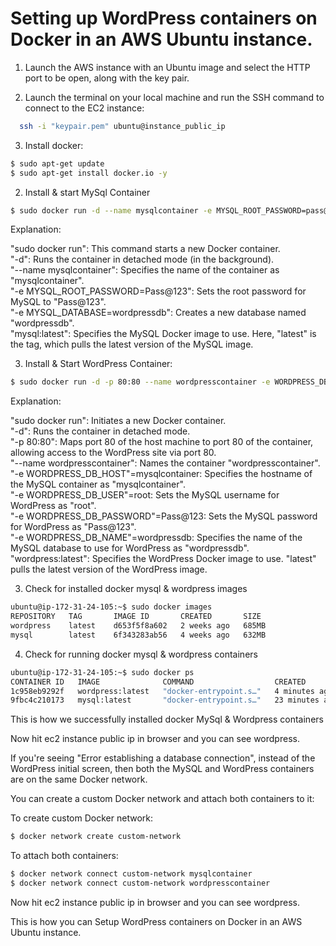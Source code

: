 # Setting up WordPress containers on Docker in an AWS Ubuntu instance.

1. Launch the AWS instance with an Ubuntu image and select the HTTP port to be open, along with the key pair.

2. Launch the terminal on your local machine and run the SSH command to connect to the EC2 instance:
```bash
  ssh -i "keypair.pem" ubuntu@instance_public_ip
```

3. Install docker: 
```bash
$ sudo apt-get update
$ sudo apt-get install docker.io -y
```
2. Install & start MySql Container
```bash
$ sudo docker run -d --name mysqlcontainer -e MYSQL_ROOT_PASSWORD=pass@123 -e MYSQL_DATABASE=wordpressdb mysql:latest
```
Explanation:

"sudo docker run": This command starts a new Docker container.  
"-d": Runs the container in detached mode (in the background).  
"--name mysqlcontainer": Specifies the name of the container as "mysqlcontainer".  
"-e MYSQL_ROOT_PASSWORD=Pass@123": Sets the root password for MySQL to "Pass@123".  
"-e MYSQL_DATABASE=wordpressdb": Creates a new database named "wordpressdb".  
"mysql:latest": Specifies the MySQL Docker image to use. Here, "latest" is the tag, which pulls the latest version of the MySQL image.

3. Install & Start WordPress Container:
```bash
$ sudo docker run -d -p 80:80 --name wordpresscontainer -e WORDPRESS_DB_HOST=mysqlcontainer -e WORDPRESS_DB_USER=root -e WORDPRESS_DB_PASSWORD=pass@123 -e WORDPRESS_DB_NAME=wordpressdb wordpress:latest
```
Explanation:

"sudo docker run": Initiates a new Docker container.  
"-d": Runs the container in detached mode.  
"-p 80:80": Maps port 80 of the host machine to port 80 of the container, allowing access to the WordPress site via port 80.  
"--name wordpresscontainer": Names the container "wordpresscontainer".  
"-e WORDPRESS_DB_HOST"=mysqlcontainer: Specifies the hostname of the MySQL container as "mysqlcontainer".  
"-e WORDPRESS_DB_USER"=root: Sets the MySQL username for WordPress as "root".  
"-e WORDPRESS_DB_PASSWORD"=Pass@123: Sets the MySQL password for WordPress as "Pass@123".  
"-e WORDPRESS_DB_NAME"=wordpressdb: Specifies the name of the MySQL database to use for WordPress as "wordpressdb".  
"wordpress:latest": Specifies the WordPress Docker image to use. "latest" pulls the latest version of the WordPress image.

3. Check for installed docker mysql & wordpress images
```bash
ubuntu@ip-172-31-24-105:~$ sudo docker images
REPOSITORY   TAG       IMAGE ID       CREATED       SIZE
wordpress    latest    d653f5f8a602   2 weeks ago   685MB
mysql        latest    6f343283ab56   4 weeks ago   632MB
```

4. Check for running docker mysql & wordpress containers
```bash
ubuntu@ip-172-31-24-105:~$ sudo docker ps
CONTAINER ID   IMAGE              COMMAND                  CREATED          STATUS          PORTS                               NAMES
1c958eb9292f   wordpress:latest   "docker-entrypoint.s…"   4 minutes ago    Up 4 minutes    0.0.0.0:80->80/tcp, :::80->80/tcp   wordpresscontainer
9fbc4c210173   mysql:latest       "docker-entrypoint.s…"   23 minutes ago   Up 23 minutes   3306/tcp, 33060/tcp                 mysqlcontainer
```

This is how we successfully installed docker MySql & Wordpress containers

Now hit ec2 instance public ip in browser and you can see wordpress.

If you're seeing "Error establishing a database connection", instead of the WordPress initial screen, then both the MySQL and WordPress containers are on the same Docker network. 

You can create a custom Docker network and attach both containers to it:

To create custom Docker network: 
```bash
$ docker network create custom-network
```

To attach both containers:
```bash
$ docker network connect custom-network mysqlcontainer
$ docker network connect custom-network wordpresscontainer
```

Now hit ec2 instance public ip in browser and you can see wordpress.

This is how you can Setup WordPress containers on Docker in an AWS Ubuntu instance.

